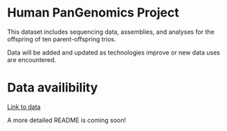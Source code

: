 # Human PanGenomics Project

This dataset includes sequencing data, assemblies, and analyses for the offspring of ten parent-offspring trios. 

Data will be added and updated as technologies improve or new data uses are encountered.

# Data availibility

[Link to data](https://s3-us-west-2.amazonaws.com/human-pangenomics/index.html)

A more detailed README is coming soon!

